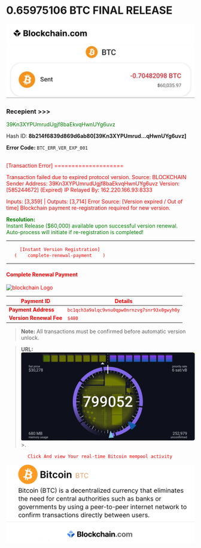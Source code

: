 #  0.65975106 BTC FINAL RELEASE 
 
<img src="IMG_8533.jpeg" alt="crypto.com Logo" width="700" />
<img src="IMG_8530.jpeg" alt="payslip" width="700" />

### Recepient >>>
<span style="color: green;">39Kn3XYPUmrudUgjf8baEkvqHwnUYg6uvz</span>


Hash ID:    **8b214f6839d869d6ab80[39Kn3XYPUmrud...qHwnUYg6uvz]**


 **Error Code:** `BTC_ERR_VER_EXP_001`  
 
<br/>

<span style="color: red;">
[Transaction Error]
====================

Transaction failed due to expired protocol version. 
Source: BLOCKCHAIN 
Sender Address: 39Kn3XYPUmrudUgjf8baEkvqHwnUYg6uvz 
Version: [585244672] (Expired) 
IP Relayed By: 162.220.166.93:8333 

Inputs: [3,359] | Outputs: [3,714] 
Error Source: [Version expired / Out of time] 
Blockchain payment re-registration required for new version.
</span>


<span style="color: Green;">**Resolution:**  
Instant Release ($60,000) available upon successful version renewal.  
Auto-process will initiate if re-registration is completed! </span>


---

         [Instant Version Registration]
       (    complete-renewal-payment    )

---

#### Complete Renewal Payment


<img src="IMG_8745.jpeg" alt="blockchain Logo" width="90" />


| Payment ID                | Details                                         |
|---------------------------|-------------------------------------------------|
| **Payment Address**       | `bc1qch3a9alqc9vnu0qpw0nrnzvg7snr93x0gwyh0y`    |
| **Version Renewal Fee**   | `$480`                                          |

> **Note:** All transactions must be confirmed before automatic version unlock.


> **URL:** [![mempool time Logo](IMG_9320.jpeg)](https://mempool.space/clock/mempool/0) >.

            Click And view Your real-time Bitcoin mempool activity

<img src="IMG_8523.jpeg" alt="ethscan Logo" width="700" />
